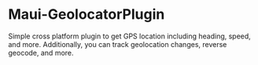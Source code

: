 # Maui-GeolocatorPlugin
Simple cross platform plugin to get GPS location including heading, speed, and more. Additionally, you can track geolocation changes, reverse geocode, and more.
